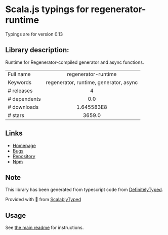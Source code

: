 
# Scala.js typings for regenerator-runtime

Typings are for version 0.13

## Library description:
Runtime for Regenerator-compiled generator and async functions.

|                    |                 |
| ------------------ | :-------------: |
| Full name          | regenerator-runtime |
| Keywords           | regenerator, runtime, generator, async |
| # releases         | 4 |
| # dependents       | 0.0 |
| # downloads        | 1.645583E8 |
| # stars            | 3659.0 |

## Links
- [Homepage](https://github.com/facebook/regenerator#readme)
- [Bugs](https://github.com/facebook/regenerator/issues)
- [Repository](https://github.com/facebook/regenerator)
- [Npm](https://www.npmjs.com/package/regenerator-runtime)
    


## Note
This library has been generated from typescript code from [DefinitelyTyped](https://definitelytyped.org).

Provided with :purple_heart: from [ScalablyTyped](https://github.com/oyvindberg/ScalablyTyped)

## Usage
See [the main readme](../../readme.md) for instructions.


